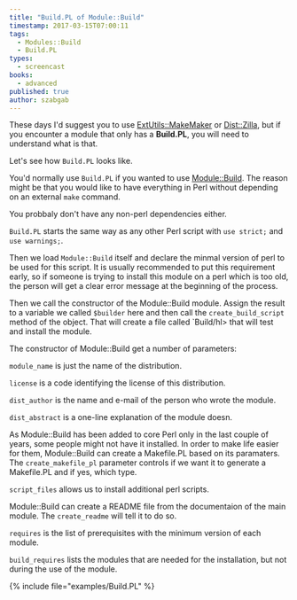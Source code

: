 ```yaml
---
title: "Build.PL of Module::Build"
timestamp: 2017-03-15T07:00:11
tags:
  - Modules::Build
  - Build.PL
types:
  - screencast
books:
  - advanced
published: true
author: szabgab
---
```



These days I'd suggest you to use [ExtUtils::MakeMaker](/makefile-pl-of-extutils-makemaker)
or [Dist::Zilla](http://metacpan.org/pod/Dist::Zilla),
but if you encounter a module that only has a <b>Build.PL</b>, you will need to understand what is that.

Let's see how `Build.PL` looks like.

You'd normally use `Build.PL` if you wanted to use [Module::Build](https://metacpan.org/pod/Module::Build).
The reason might be that you would like to have everything in Perl without depending on an external `make` command.

You probbaly don't have any non-perl dependencies either.


<slidecast file="advanced-perl/libraries-and-modules/build-pl-of-module-build" youtube="Up-WkcmC2Qw" />

`Build.PL` starts the same way as any other Perl script with `use strict;` and `use warnings;`.

Then we load `Module::Build` itself and declare the minmal version of perl to be used for this script.
It is usually recommended to put this requirement early, so if someone is trying to install this module on
a perl which is too old, the person will get a clear error message at the beginning of the process.


Then we call the constructor of the Module::Build module. Assign the result to a variable we called `$builder`
here and then call the `create_build_script` method of the object. That will create a file called `Build/hl>
that will test and install the module.


The constructor of Module::Build get a number of parameters:

`module_name` is just the name of the distribution.

`license` is a code identifying the license of this distribution.

`dist_author` is the name and e-mail of the person who wrote the module.

`dist_abstract` is a one-line explanation of the module doesn.


As Module::Build has been added to core Perl only in the last couple of years, some people might
not have it installed. In order to make life easier for them, Module::Build can create a Makefile.PL
based on its paramaters. The `create_makefile_pl` parameter controls if we want it
to generate a Makefile.PL and if yes, which type.

`script_files` allows us to install additional perl scripts.

Module::Build can create a README file from the documentaion of the main module.
The `create_readme` will tell it to do so.

`requires` is the list of prerequisites with the minimum version of each module.

`build_requires` lists the modules that are needed for the installation, but not during
the use of the module.

{% include file="examples/Build.PL" %}

